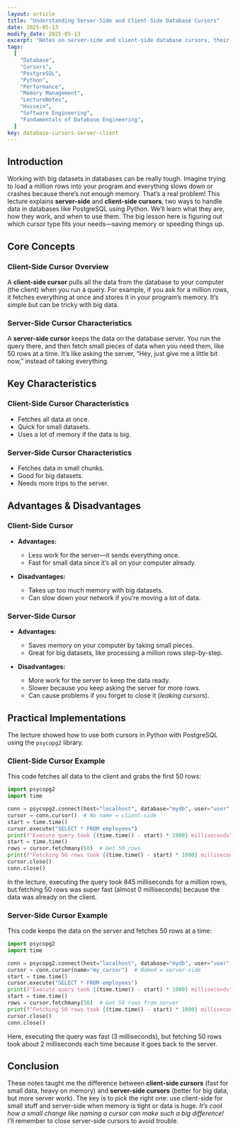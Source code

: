 ```yaml
---
layout: article
title: "Understanding Server-Side and Client-Side Database Cursors"
date: 2025-05-13
modify_date: 2025-05-13
excerpt: "Notes on server-side and client-side database cursors, their differences, pros and cons, and how to use them with PostgreSQL and Python."
tags:
  [
    "Database",
    "Cursors",
    "PostgreSQL",
    "Python",
    "Performance",
    "Memory Management",
    "LectureNotes",
    "Hussein",
    "Software Engineering",
    "Fundamentals of Database Engineering",
  ]
key: database-cursors-server-client
---
```


## Introduction

Working with big datasets in databases can be really tough. Imagine trying to load a million rows into your program and everything slows down or crashes because there’s not enough memory. That’s a real problem! This lecture explains **server-side** and **client-side cursors**, two ways to handle data in databases like PostgreSQL using Python. We’ll learn what they are, how they work, and when to use them. The big lesson here is figuring out which cursor type fits your needs—saving memory or speeding things up.

## Core Concepts

### Client-Side Cursor Overview

A **client-side cursor** pulls all the data from the database to your computer (the client) when you run a query. For example, if you ask for a million rows, it fetches everything at once and stores it in your program’s memory. It’s simple but can be tricky with big data.

### Server-Side Cursor Characteristics

A **server-side cursor** keeps the data on the database server. You run the query there, and then fetch small pieces of data when you need them, like 50 rows at a time. It’s like asking the server, “Hey, just give me a little bit now,” instead of taking everything.

## Key Characteristics

### Client-Side Cursor Characteristics

- Fetches all data at once.
- Quick for small datasets.
- Uses a lot of memory if the data is big.

### Server-Side Cursor Characteristics

- Fetches data in small chunks.
- Good for big datasets.
- Needs more trips to the server.

## Advantages & Disadvantages

### Client-Side Cursor

- **Advantages:**

  - Less work for the server—it sends everything once.
  - Fast for small data since it’s all on your computer already.

- **Disadvantages:**
  - Takes up too much memory with big datasets.
  - Can slow down your network if you’re moving a lot of data.

### Server-Side Cursor

- **Advantages:**

  - Saves memory on your computer by taking small pieces.
  - Great for big datasets, like processing a million rows step-by-step.

- **Disadvantages:**
  - More work for the server to keep the data ready.
  - Slower because you keep asking the server for more rows.
  - Can cause problems if you forget to close it (_leaking cursors_).

## Practical Implementations

The lecture showed how to use both cursors in Python with PostgreSQL using the `psycopg2` library.

### Client-Side Cursor Example

This code fetches all data to the client and grabs the first 50 rows:

```python
import psycopg2
import time

conn = psycopg2.connect(host="localhost", database="mydb", user="user", password="pass")
cursor = conn.cursor()  # No name = client-side
start = time.time()
cursor.execute("SELECT * FROM employees")
print(f"Execute query took {(time.time() - start) * 1000} milliseconds")
start = time.time()
rows = cursor.fetchmany(50)  # Get 50 rows
print(f"Fetching 50 rows took {(time.time() - start) * 1000} milliseconds")
cursor.close()
conn.close()
```

In the lecture, executing the query took 845 milliseconds for a million rows, but fetching 50 rows was super fast (almost 0 milliseconds) because the data was already on the client.

### Server-Side Cursor Example

This code keeps the data on the server and fetches 50 rows at a time:

```python
import psycopg2
import time

conn = psycopg2.connect(host="localhost", database="mydb", user="user", password="pass")
cursor = conn.cursor(name="my_cursor")  # Named = server-side
start = time.time()
cursor.execute("SELECT * FROM employees")
print(f"Execute query took {(time.time() - start) * 1000} milliseconds")
start = time.time()
rows = cursor.fetchmany(50)  # Get 50 rows from server
print(f"Fetching 50 rows took {(time.time() - start) * 1000} milliseconds")
cursor.close()
conn.close()
```

Here, executing the query was fast (3 milliseconds), but fetching 50 rows took about 2 milliseconds each time because it goes back to the server.

## Conclusion

These notes taught me the difference between **client-side cursors** (fast for small data, heavy on memory) and **server-side cursors** (better for big data, but more server work). The key is to pick the right one: use client-side for small stuff and server-side when memory is tight or data is huge. _It’s cool how a small change like naming a cursor can make such a big difference!_ I’ll remember to close server-side cursors to avoid trouble.
